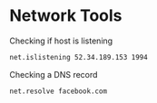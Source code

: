 # Network Tools

Checking if host is listening
```bash
net.islistening 52.34.189.153 1994
```

Checking a DNS record
```bash
net.resolve facebook.com
```
